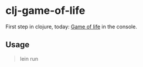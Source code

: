 # clj-game-of-life

First step in clojure, today: [Game of life](https://en.wikipedia.org/wiki/Conway%27s_Game_of_Life) in the console.

## Usage

> lein run
